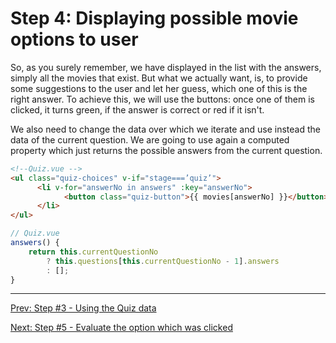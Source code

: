 # Step 4: Displaying possible movie options to user

So, as you surely remember, we have displayed in the list with the answers, simply all the movies that exist.
But what we actually want, is, to provide some suggestions to the user and let her guess, which one of this is the right answer. 
To achieve this, we will use the buttons: once one of them is clicked, it turns green, if the answer is correct or red if it isn't.

We also need to change the data over which we iterate and use instead the data of the  current question. We are going to use again a computed property which just returns the possible answers from the current question.

```html
<!--Quiz.vue -->
<ul class="quiz-choices" v-if="stage===’quiz’">
      <li v-for="answerNo in answers" :key="answerNo">
            <button class="quiz-button">{{ movies[answerNo] }}</button>
      </li>
</ul>
```

```javascript
// Quiz.vue
answers() {
    return this.currentQuestionNo
        ? this.questions[this.currentQuestionNo - 1].answers
        : [];
}
```

---
[Prev: Step #3 - Using the Quiz data](step3.md)

[Next: Step #5 - Evaluate the option which was clicked](step5.md)
